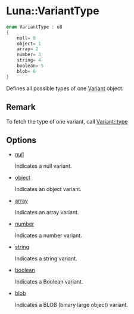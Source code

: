 # Luna::VariantType

```c++
enum VariantType : u8
{
    null= 0
    object= 1
    array= 2
    number= 3
    string= 4
    boolean= 5
    blob= 6
}
```

Defines all possible types of one [Variant](class_luna_1_1_variant.md) object. 



## Remark
To fetch the type of one variant, call [Variant::type](class_luna_1_1_variant_1a9d24401239f10fa7d53b0e0a53eb90b8.md)

## Options
* [null](group___runtime_1ggac1ce0b9d7902d01bfd860c08aed25233a37a6259cc0c1dae299a7866489dff0bd.md)

    Indicates a null variant. 

* [object](group___runtime_1ggac1ce0b9d7902d01bfd860c08aed25233aa8cfde6331bd59eb2ac96f8911c4b666.md)

    Indicates an object variant. 

* [array](group___runtime_1ggac1ce0b9d7902d01bfd860c08aed25233af1f713c9e000f5d3f280adbd124df4f5.md)

    Indicates an array variant. 

* [number](group___runtime_1ggac1ce0b9d7902d01bfd860c08aed25233ab1bc248a7ff2b2e95569f56de68615df.md)

    Indicates a number variant. 

* [string](group___runtime_1ggac1ce0b9d7902d01bfd860c08aed25233ab45cffe084dd3d20d928bee85e7b0f21.md)

    Indicates a string variant. 

* [boolean](group___runtime_1ggac1ce0b9d7902d01bfd860c08aed25233a84e2c64f38f78ba3ea5c905ab5a2da27.md)

    Indicates a Boolean variant. 

* [blob](group___runtime_1ggac1ce0b9d7902d01bfd860c08aed25233aee26908bf9629eeb4b37dac350f4754a.md)

    Indicates a BLOB (binary large object) variant. 

